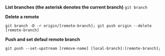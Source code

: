 **List branches (the asterisk denotes the current branch)**
`git branch`

**Delete a remote**
```shell
git branch -D -r origin/[remote-branch]; git push origin --delete [remote-branch]
```

**Push and set defaul remote branch**
```shell
git push --set-upstream [remove-name] [local-branch]:[remote-branch];
```